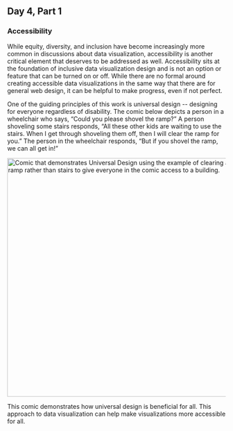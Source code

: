 ## Day 4, Part 1
### Accessibility
While equity, diversity, and inclusion have become increasingly more common in discussions about data visualization, accessibility is another critical element that deserves to be addressed as well. Accessibility sits at the foundation of inclusive data visualization design and is not an option or feature that can be turned on or off. While there are no formal around creating accessible data visualizations in the same way that there are for general web design, it can be helpful to make progress, even if not perfect. 

One of the guiding principles of this work is universal design -- designing for everyone regardless of disability. The comic below depicts a person in a wheelchair who says, “Could you please shovel the ramp?” A person shoveling some stairs responds, “All these other kids are waiting to use the stairs. When I get through shoveling them off, then I will clear the ramp for you.” The person in the wheelchair responds, “But if you shovel the ramp, we can all get in!”

<img src="http://etec.ctlt.ubc.ca/510wiki/images/4/47/Clearing_a_pat.png" alt="Comic that demonstrates Universal Design using the example of clearing a ramp rather than stairs to give everyone in the comic access to a building." width="550"/>

This comic demonstrates how universal design is beneficial for all. This approach to data visualization can help make visualizations more accessible for all. 
